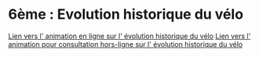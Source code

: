 
# 6ème : Evolution historique du vélo

[Lien vers l' animation en ligne sur l' évolution historique du vélo](images/evolution_velo.swf)
[Lien vers l' animation pour consultation hors-ligne sur l' évolution historique du vélo](images/evolution.exe)

